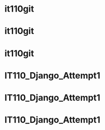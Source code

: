 # it110git
# it110git
# it110git
# IT110_Django_Attempt1
# IT110_Django_Attempt1
# IT110_Django_Attempt1
